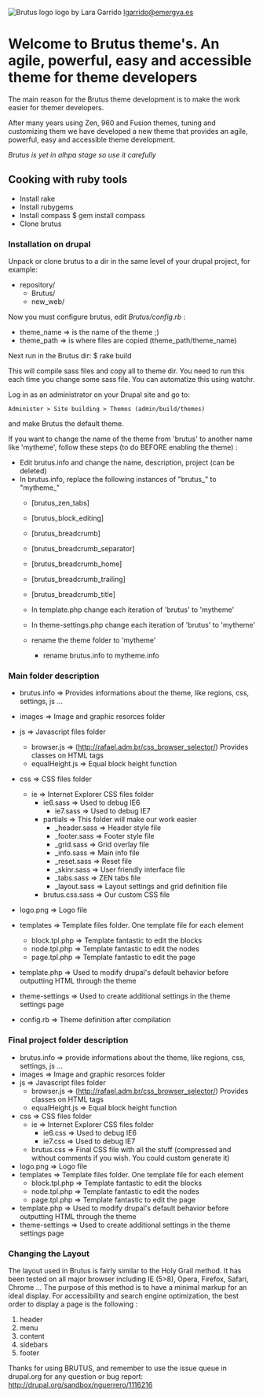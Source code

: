 ![Brutus logo](https://github.com/jalberto/Brutus/raw/master/brutus/logo.jpg)
logo by Lara Garrido <lgarrido@emergya.es>

# Welcome to Brutus theme's. An agile, powerful, easy and accessible theme for theme developers

The main reason for the Brutus theme development is to make the work easier for themer developers.

After many years using Zen, 960 and Fusion themes, tuning and customizing them we have developed a new theme that provides an agile, powerful, easy and accessible theme development.

_Brutus is yet in alhpa stage so use it carefully_

## Cooking with ruby tools

* Install rake
* Install rubygems
* Install compass
    $ gem install compass
* Clone brutus

### Installation on drupal

Unpack or clone brutus to a dir in the same level of your drupal project, for example:

* repository/
  * Brutus/
  * new_web/

Now you must configure brutus, edit _Brutus/config.rb_ :

* theme_name => is the name of the theme ;)
* theme_path => is where files are copied (theme_path/theme_name)

Next run in the Brutus dir:
    $ rake build

This will compile sass files and copy all to theme dir. You need to run this each time you change some sass file.
You can automatize this using watchr.

Log in as an administrator on your Drupal site and go to:
  
    Administer > Site building > Themes (admin/build/themes)

and make Brutus the default theme.

If you want to change the name of the theme from 'brutus' to another name like 'mytheme', follow these steps (to do BEFORE enabling the theme) :
    
* Edit brutus.info and change the name, description, project (can be deleted)
* In brutus.info, replace the following instances of "brutus_" to "mytheme_"
  * [brutus_zen_tabs]
  * [brutus_block_editing]
  * [brutus_breadcrumb]
  * [brutus_breadcrumb_separator]
  * [brutus_breadcrumb_home]
  * [brutus_breadcrumb_trailing]
  * [brutus_breadcrumb_title]
	  
  * In template.php change each iteration of 'brutus' to 'mytheme'
  * In theme-settings.php change each iteration of 'brutus' to 'mytheme'
  * rename the theme folder to 'mytheme'
	* rename brutus.info to mytheme.info

### Main folder description

* brutus.info => Provides informations about the theme, like regions, css, settings, js ...

* images => Image and graphic resorces folder

* js => Javascript files folder
  * browser.js => (http://rafael.adm.br/css_browser_selector/) Provides classes on HTML tags
  * equalHeight.js => Equal block height function

* css => CSS files folder
  * ie => Internet Explorer CSS files folder
    * ie6.sass => Used to debug IE6
		* ie7.sass => Used to debug IE7
	* partials => This folder will make our work easier
		* _header.sass => Header style file
		* _footer.sass => Footer style file
		* _grid.sass => Grid overlay file
		* _info.sass => Main info file
		* _reset.sass => Reset file
		* _skinr.sass => User friendly interface file
		* _tabs.sass => ZEN tabs file
		* _layout.sass => Layout settings and grid definition file
	* brutus.css.sass => Our custom CSS file

* logo.png => Logo file

* templates => Template files folder. One template file for each element
	* block.tpl.php => Template fantastic to edit the blocks
	* node.tpl.php => Template fantastic to edit the nodes
	* page.tpl.php => Template fantastic to edit the page

* template.php => Used to modify drupal's default behavior before outputting HTML through the theme

* theme-settings => Used to create additional settings in the theme settings page

* config.rb => Theme definition after compilation

### Final project folder description

* brutus.info => provide informations about the theme, like regions, css, settings, js ...
* images => Image and graphic resorces folder
* js => Javascript files folder
	* browser.js => (http://rafael.adm.br/css_browser_selector/) Provides classes on HTML tags
	* equalHeight.js => Equal block height function
* css => CSS files folder
	* ie => Internet Explorer CSS files folder
		* ie6.css => Used to debug IE6
		* ie7.css => Used to debug IE7
	* brutus.css => Final CSS file with all the stuff (compressed and without comments if you wish. You could custom generate it)
* logo.png => Logo file
* templates => Template files folder. One template file for each element
	* block.tpl.php => Template fantastic to edit the blocks
	* node.tpl.php => Template fantastic to edit the nodes
	* page.tpl.php => Template fantastic to edit the page
* template.php => Used to modify drupal's default behavior before outputting HTML through the theme
* theme-settings => Used to create additional settings in the theme settings page

### Changing the Layout

The layout used in Brutus is fairly similar to the Holy Grail method. It has been tested on all major browser including IE (5>8), Opera, Firefox, Safari, Chrome ...
The purpose of this method is to have a minimal markup for an ideal display.
For accessibility and search engine optimization, the best order to display a page is the following :

1. header
2. menu
2. content
3. sidebars
4. footer

Thanks for using BRUTUS, and remember to use the issue queue in drupal.org for any question or bug report:
http://drupal.org/sandbox/nguerrero/1116216
